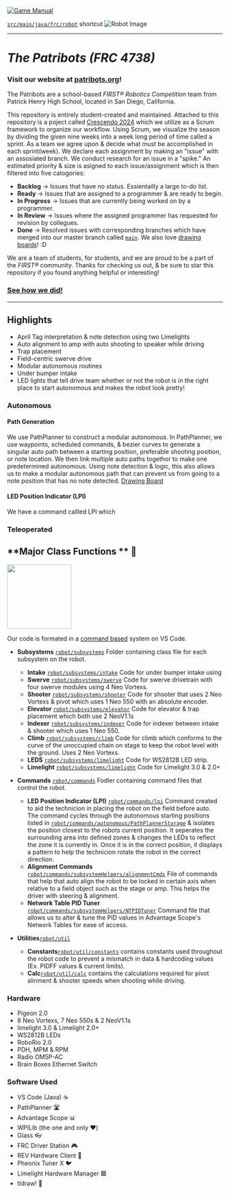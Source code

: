 [![Game Manual](https://soflofrc.firstinflorida.org/wp-content/uploads/sites/23/2023/09/FIRST-IN-SHOW_CRESCENDO_FRC_SocialHQPDP_FB_Cover-1.png)](https://firstfrc.blob.core.windows.net/frc2024/Manual/2024GameManual.pdf)

[`src/main/java/frc/robot`](src/main/java/frc/robot) shortcut
![Robot Image](images/robot.gif)
____

# _**The Patribots (FRC 4738)**_
### Visit our website at [patribots.org](https://www.patribots.org)!

The Patribots are a school-based _FIRST&reg; Robotics Competition_ team from Patrick Henry High School, located in San Diego, California. 


This repository is entirely student-created and maintained.
Attached to this repository is a poject called [Crescendo 2024](<https://github.com/orgs/Patribots4738/projects/3>) which we utilize as a Scrum framework to organize our workflow. Using Scrum, we visualize the season by dividing the given nine weeks into a week long period of time called a sprint. As a team we agree upon & decide what must be accomplished in each sprint(week). We declare each assignment by making an "issue" with an assosiated branch. We conduct research for an issue in a "spike." An estimated priority & size is asigned to each issue/assignment which is then filtered into five catogories:
  - **Backlog** -> Issues that have no status. Essientailly a large to-do list.
  - **Ready** -> Issues that are assigned to a programmer & are ready to begin.
  - **In Progress** -> Issues that are currently being worked on by a programmer.
  - **In Review** -> Issues where the assigned programmer has requested for revision by collegues.
  - **Done** -> Resolved issues with corresponding branches which have merged into our master branch called [`main`](https://github.com/Patribots4738/Crescendo2024/tree/main/src/main).
We also love [drawing boards](<https://www.tldraw.com/r/EolJKYU3QEqxw71uyAqPS?viewport=5486,-1359,3403,1540&page=page:9NTiPVa29oqzjElya5D6n>)! :D
    
We are a team of students, for students, and we are proud to be a part of the _FIRST&reg;_ community.
Thanks for checking us out, & be sure to star this repository if you found anything helpful or interesting!

### [See how we did!](https://www.statbotics.io/team/4738)


___

## Highlights
  - April Tag interpretation & note detection using two Limelights
  - Auto alignment to amp with auto shooting to speaker while driving
  - Trap placement
  - Field-centric swerve drive
  - Modular autonomous routines
  - Under bumper intake
  - LED lights that tell drive team whether or not the robot is in the right place to start autonomous and makes the robot look pretty!

### Autonomous
  #### Path Generation
  We use PathPlanner to construct a modular autonomous. In PathPlanner, we use waypoints, scheduled commands, & bezier curves to generate a singular auto path between a starting position, preferable shooting position, or note location. We then link multiple auto paths togethor to make one predetermined autonomous. Using note detection & logic, this also allows us to make a modular autonomous path that can prevent us from going to a note position that has no note detected.
  [Drawing Board](<>)

  #### LED Position Indicator (LPI)
  We have a command callled LPI which 

### Teleoperated


## **Major Class Functions ** 🤩
<img src="https://github.com/Patribots4738/Crescendo2024/assets/148731136/5d6d1ea1-1e16-48b8-b9d4-facfed37a290" width="150" height="150">

Our code is formated in a <ins> command based</ins> system on VS Code.
 
  - **Subsystems** [`robot/subsystems`](src/main/java/frc/robot/subsystems) Folder containing class file for each subsystem on the robot.
    - **Intake** [`robot/subsystems/intake`](src/main/java/frc/robot/subsystems/intake) Code for under bumper intake using
    - **Swerve** [`robot/subsystems/swerve`](src/main/java/frc/robot/subsystems/swerve) Code for swerve drivetrain with four swerve modules using 4 Neo Vortexs.
    - **Shooter** [`robot/subsystems/shooter`](src/main/java/frc/robot/subsystems/shooter) Code for shooter that uses 2 Neo Vortexs & pivot which uses 1 Neo 550 with an absolute encoder.
    - **Elevator** [`robot/subsystems/elevator`](src/main/java/frc/robot/subsystems/elevator) Code for elevator & trap placement which both use 2 NeoV1.1s
    - **Indexer** [`robot/subsystems/indexer`](src/main/java/frc/robot/subsystems/indexer) Code for indexer between intake & shooter which uses 1 Neo 550.
    - **Climb** [`robot/subsystems/climb`](src/main/java/frc/robot/subsystems/climb) Code for climb which conforms to the curve of the unoccupied chain on stage to keep the robot level with the ground. Uses 2 Neo Vortexs.
    - **LEDS** [`robot/subsystems/limelight`](src/main/java/frc/robot/subsystems/leds)  Code for WS2812B LED strip.
    - **Limelight** [`robot/subsystems/limelight`](src/main/java/frc/robot/subsystems/limelight) Code for Limelight 3.0 & 2.0+
      

   - **Commands** [`robot/commands`](src/main/java/frc/robot/commands) Fodler containing command files that control the robot.
     - **LED Position Indicator (LPI)** [`robot/commands/lpi`](src/main/java/frc/robot/commands/misc/lpi) Command created to aid the technicion in placing the robot on the field before auto. The command cycles through the autonomous starting positions listed in [`robot/commands/autonomous/PathPlannerStorage`](src/main/java/frc/robot/commands/autonomous/PathPlannerStorage) & isolates the position closest to the robots current position. It seperates the surrounding area into defined zones & changes the LEDs to reflect the zone it is currently in. Once it is in the correct position, it displays a pattern to help the technicion rotate the robot in the correct direction.
     - **Alignment Commands** [`robot/commands/subsystemHelpers/alignmentCmds`](src/main/frc/robot/commands/subsystemHelpers/alignmentCmds) File of commands that help that auto align the robot to be locked in certain axis when relative to a field object such as the stage or amp. This helps the driver with steering & alignment.
     - **Network Table PID Tuner** [`robot/commands/subsystemHelpers/NTPIDTuner`](src/main/frc/robot/commands/subsystemHelpers/NTPIDTuner) Command file that allows us to alter & tune the PID values in Advantage Scope's Network Tables for ease of access.
 
  - **Utilities**[`robot/util`](src/main/java/frc/robot/util)
    - **Constants**[`robot/util/constants`](src/main/java/frc/robot/util/constants) contains constants used throughout the robot code to prevent a mismatch in data & hardcoding values (Ex. PIDFF values & current limits).
    - **Calc**[`robot/util/calc`](src/main/java/frc/robot/util/calc) contains the calculations required for pivot alinment & shooter speeds when shooting while driving.

  ### Hardware
   - Pigeon 2.0
   - 8 Neo Vortexs, 7 Neo 550s & 2 NeoV1.1s 
   - limelight 3.0 & Limelight 2.0+
   - WS2812B LEDs
   - RoboRio 2.0
   - PDH, MPM & RPM
   - Radio OM5P-AC
   - Brain Boxes Ethernet Switch
  
  ### Software Used
   - VS Code (Java) ☕
   - PathPlanner 🛣️
   - Advantage Scope 📊
   - WPILib (the one and only ❤️)
   - Glass 👓
   - FRC Driver Station 🎮
   - REV Hardware Client 🔶
   - Pheonix Tuner X 🐦
   - Limelight Hardware Manager 🟩
   - tldraw! 📝
